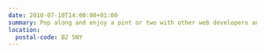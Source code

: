 ```yaml
---
date: 2010-07-10T14:00:00+01:00
summary: Pop along and enjoy a pint or two with other web developers and designers, in the lovely setting of the Old Joint Stock, situated in the center of Birmingham.
location:
  postal-code: B2 5NY
---
```

